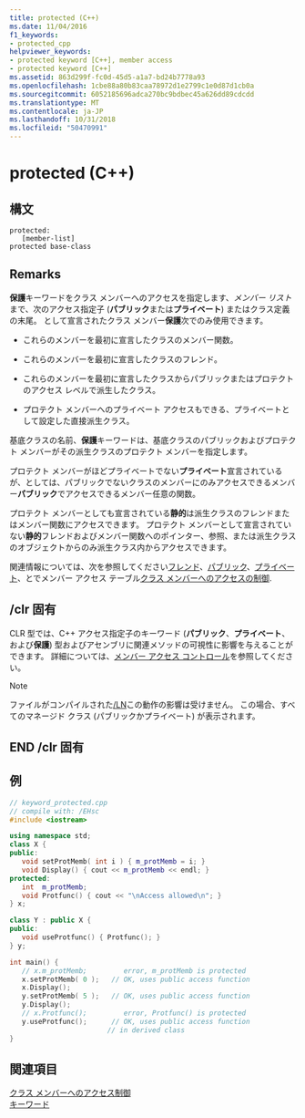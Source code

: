```yaml
---
title: protected (C++)
ms.date: 11/04/2016
f1_keywords:
- protected_cpp
helpviewer_keywords:
- protected keyword [C++], member access
- protected keyword [C++]
ms.assetid: 863d299f-fc0d-45d5-a1a7-bd24b7778a93
ms.openlocfilehash: 1cbe88a80b83caa78972d1e2799c1e0d87d1cb0a
ms.sourcegitcommit: 6052185696adca270bc9bdbec45a626dd89cdcdd
ms.translationtype: MT
ms.contentlocale: ja-JP
ms.lasthandoff: 10/31/2018
ms.locfileid: "50470991"
---
```

# <a name="protected-c"></a>protected (C++)

## <a name="syntax"></a>構文

```
protected:
   [member-list]
protected base-class
```

## <a name="remarks"></a>Remarks

**保護**キーワードをクラス メンバーへのアクセスを指定します、*メンバー リスト*まで、次のアクセス指定子 (**パブリック**または**プライベート**) またはクラス定義の末尾。 として宣言されたクラス メンバー**保護**次でのみ使用できます。

- これらのメンバーを最初に宣言したクラスのメンバー関数。

- これらのメンバーを最初に宣言したクラスのフレンド。

- これらのメンバーを最初に宣言したクラスからパブリックまたはプロテクトのアクセス レベルで派生したクラス。

- プロテクト メンバーへのプライベート アクセスもできる、プライベートとして設定した直接派生クラス。

基底クラスの名前、**保護**キーワードは、基底クラスのパブリックおよびプロテクト メンバーがその派生クラスのプロテクト メンバーを指定します。

プロテクト メンバーがほどプライベートでない**プライベート**宣言されているが、としては、パブリックでないクラスのメンバーにのみアクセスできるメンバー**パブリック**でアクセスできるメンバー任意の関数。

プロテクト メンバーとしても宣言されている**静的**は派生クラスのフレンドまたはメンバー関数にアクセスできます。 プロテクト メンバーとして宣言されていない**静的**フレンドおよびメンバー関数へのポインター、参照、または派生クラスのオブジェクトからのみ派生クラス内からアクセスできます。

関連情報については、次を参照してください[フレンド](../cpp/friend-cpp.md)、[パブリック](../cpp/public-cpp.md)、[プライベート](../cpp/private-cpp.md)、とでメンバー アクセス テーブル[クラス メンバーへのアクセスの制御](member-access-control-cpp.md).

## <a name="clr-specific"></a>/clr 固有

CLR 型では、C++ アクセス指定子のキーワード (**パブリック**、**プライベート**、および**保護**) 型およびアセンブリに関連メソッドの可視性に影響を与えることができます。 詳細については、[メンバー アクセス コントロール](member-access-control-cpp.md)を参照してください。

> [!NOTE]
>  ファイルがコンパイルされた[/LN](../build/reference/ln-create-msil-module.md)この動作の影響は受けません。 この場合、すべてのマネージド クラス (パブリックかプライベート) が表示されます。

## <a name="end-clr-specific"></a>END /clr 固有

## <a name="example"></a>例

```cpp
// keyword_protected.cpp
// compile with: /EHsc
#include <iostream>

using namespace std;
class X {
public:
   void setProtMemb( int i ) { m_protMemb = i; }
   void Display() { cout << m_protMemb << endl; }
protected:
   int  m_protMemb;
   void Protfunc() { cout << "\nAccess allowed\n"; }
} x;

class Y : public X {
public:
   void useProtfunc() { Protfunc(); }
} y;

int main() {
   // x.m_protMemb;         error, m_protMemb is protected
   x.setProtMemb( 0 );   // OK, uses public access function
   x.Display();
   y.setProtMemb( 5 );   // OK, uses public access function
   y.Display();
   // x.Protfunc();         error, Protfunc() is protected
   y.useProtfunc();      // OK, uses public access function
                        // in derived class
}
```

## <a name="see-also"></a>関連項目

[クラス メンバーへのアクセス制御](member-access-control-cpp.md)<br/>
[キーワード](../cpp/keywords-cpp.md)
